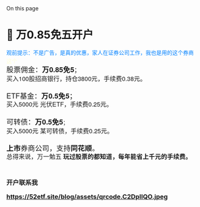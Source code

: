 <div data-v-28c4f409="" data-v-f9462507="" class="VPDoc has-aside"><div data-v-28c4f409="" class="container"><div data-v-28c4f409="" class="aside"><div data-v-28c4f409="" class="aside-curtain"></div><div data-v-28c4f409="" class="aside-container"><div data-v-28c4f409="" class="aside-content"><div data-v-ab8a1ca8="" data-v-28c4f409="" class="VPDocAside"><nav data-v-368aecfb="" data-v-ab8a1ca8="" aria-labelledby="doc-outline-aria-label" class="VPDocAsideOutline"><div data-v-368aecfb="" class="content"><div data-v-368aecfb="" class="outline-marker" style="top: 33px; opacity: 0;"></div><div data-v-368aecfb="" aria-level="2" class="outline-title" id="doc-outline-aria-label" role="heading">On this page</div><ul data-v-f8ed5451="" data-v-368aecfb="" class="VPDocOutlineItem root"></ul></div></nav><div data-v-ab8a1ca8="" class="spacer"></div><!----></div></div></div></div><div data-v-28c4f409="" class="content"><div data-v-28c4f409="" class="content-container"><main data-v-28c4f409="" class="main"><div data-v-28c4f409="" class="vp-doc _blog_open_account_" style="position: relative;"><div><h1 id="🎉-万0-85免五开户" tabindex="-1">🎉 万0.85免五开户 <a class="header-anchor" href="#🎉-万0-85免五开户" aria-label="Permalink to &quot;🎉 万0.85免五开户&quot;">&ZeroWidthSpace;</a></h1><div class="rich_media_content js_underline_content fix_apple_default_style" id="js_content" style="visibility:visible;"><p style="text-align:left;line-height:130%;margin-top:16px;margin-bottom:4px;visibility:visible;"><span style="font-family:&quot;Helvetica Neue&quot;, Helvetica, &quot;PingFang SC&quot;, &quot;Microsoft YaHei&quot;, &quot;Source Han Sans SC&quot;, &quot;Noto Sans CJK SC&quot;, &quot;WenQuanYi Micro Hei&quot;, sans-serif;font-weight:normal;font-style:normal;font-size:14px;color:rgb(0, 128, 255);visibility:visible;">观前提示：不是广告，是真的优惠，家人在证券公司工作，我也是用的这个券商</span></p><p style="text-align:left;line-height:130%;margin-top:4px;margin-bottom:4px;visibility:visible;"><span style="font-family:&quot;Helvetica Neue&quot;, Helvetica, &quot;PingFang SC&quot;, &quot;Microsoft YaHei&quot;, &quot;Source Han Sans SC&quot;, &quot;Noto Sans CJK SC&quot;, &quot;WenQuanYi Micro Hei&quot;, sans-serif;font-weight:normal;font-style:normal;font-size:14px;color:rgb(255, 254, 213);visibility:visible;">这个</span></p><p style="text-align:left;line-height:130%;margin-top:4px;margin-bottom:4px;visibility:visible;"><span style="font-size:14pt;font-family:&quot;Helvetica Neue&quot;, Helvetica, &quot;PingFang SC&quot;, &quot;Microsoft YaHei&quot;, &quot;Source Han Sans SC&quot;, &quot;Noto Sans CJK SC&quot;, &quot;WenQuanYi Micro Hei&quot;, sans-serif;font-weight:normal;font-style:normal;visibility:visible;">股票佣金：</span><span style="font-size:14pt;font-family:&quot;Helvetica Neue&quot;, Helvetica, &quot;PingFang SC&quot;, &quot;Microsoft YaHei&quot;, &quot;Source Han Sans SC&quot;, &quot;Noto Sans CJK SC&quot;, &quot;WenQuanYi Micro Hei&quot;, sans-serif;font-weight:bold;font-style:normal;visibility:visible;">万0.85免5</span><span style="font-size:12pt;font-family:&quot;Helvetica Neue&quot;, Helvetica, &quot;PingFang SC&quot;, &quot;Microsoft YaHei&quot;, &quot;Source Han Sans SC&quot;, &quot;Noto Sans CJK SC&quot;, &quot;WenQuanYi Micro Hei&quot;, sans-serif;font-weight:normal;font-style:normal;visibility:visible;">；</span><span style="font-size:12pt;font-family:&quot;Helvetica Neue&quot;, Helvetica, &quot;PingFang SC&quot;, &quot;Microsoft YaHei&quot;, &quot;Source Han Sans SC&quot;, &quot;Noto Sans CJK SC&quot;, &quot;WenQuanYi Micro Hei&quot;, sans-serif;font-weight:normal;font-style:normal;visibility:visible;"></span></p><p style="text-align:left;line-height:130%;margin-top:4px;margin-bottom:4px;visibility:visible;"><span style="font-family:&quot;Helvetica Neue&quot;, Helvetica, &quot;PingFang SC&quot;, &quot;Microsoft YaHei&quot;, &quot;Source Han Sans SC&quot;, &quot;Noto Sans CJK SC&quot;, &quot;WenQuanYi Micro Hei&quot;, sans-serif;font-weight:normal;font-style:normal;font-size:16px;visibility:visible;">买入100股招商银行，持仓3800元，手续费0.38元。</span></p><p style="text-align:left;line-height:130%;margin-top:4px;margin-bottom:4px;visibility:visible;"><span style="font-family:&quot;Helvetica Neue&quot;, Helvetica, &quot;PingFang SC&quot;, &quot;Microsoft YaHei&quot;, &quot;Source Han Sans SC&quot;, &quot;Noto Sans CJK SC&quot;, &quot;WenQuanYi Micro Hei&quot;, sans-serif;font-weight:normal;font-style:normal;font-size:16px;visibility:visible;"><br style="visibility:visible;"></span></p><p style="text-align:left;line-height:130%;margin-top:4px;margin-bottom:4px;visibility:visible;"><span style="font-size:14pt;font-family:&quot;Helvetica Neue&quot;, Helvetica, &quot;PingFang SC&quot;, &quot;Microsoft YaHei&quot;, &quot;Source Han Sans SC&quot;, &quot;Noto Sans CJK SC&quot;, &quot;WenQuanYi Micro Hei&quot;, sans-serif;font-weight:normal;font-style:normal;visibility:visible;">ETF基金：</span><span style="font-size:14pt;font-family:&quot;Helvetica Neue&quot;, Helvetica, &quot;PingFang SC&quot;, &quot;Microsoft YaHei&quot;, &quot;Source Han Sans SC&quot;, &quot;Noto Sans CJK SC&quot;, &quot;WenQuanYi Micro Hei&quot;, sans-serif;font-weight:bold;font-style:normal;visibility:visible;">万0.5免5</span><span style="font-size:14pt;font-family:&quot;Helvetica Neue&quot;, Helvetica, &quot;PingFang SC&quot;, &quot;Microsoft YaHei&quot;, &quot;Source Han Sans SC&quot;, &quot;Noto Sans CJK SC&quot;, &quot;WenQuanYi Micro Hei&quot;, sans-serif;font-weight:normal;font-style:normal;visibility:visible;">；</span><span style="font-size:14pt;font-family:&quot;Helvetica Neue&quot;, Helvetica, &quot;PingFang SC&quot;, &quot;Microsoft YaHei&quot;, &quot;Source Han Sans SC&quot;, &quot;Noto Sans CJK SC&quot;, &quot;WenQuanYi Micro Hei&quot;, sans-serif;font-weight:normal;font-style:normal;visibility:visible;"></span></p><p style="text-align:left;line-height:130%;margin-top:4px;margin-bottom:4px;visibility:visible;"><span style="font-family:&quot;Helvetica Neue&quot;, Helvetica, &quot;PingFang SC&quot;, &quot;Microsoft YaHei&quot;, &quot;Source Han Sans SC&quot;, &quot;Noto Sans CJK SC&quot;, &quot;WenQuanYi Micro Hei&quot;, sans-serif;font-weight:normal;font-style:normal;font-size:16px;visibility:visible;">买入5000元 光伏ETF，手续费0.25元。</span></p><p style="text-align:left;line-height:130%;margin-top:4px;margin-bottom:4px;visibility:visible;"><span style="font-size:15px;font-family:&quot;Helvetica Neue&quot;, Helvetica, &quot;PingFang SC&quot;, &quot;Microsoft YaHei&quot;, &quot;Source Han Sans SC&quot;, &quot;Noto Sans CJK SC&quot;, &quot;WenQuanYi Micro Hei&quot;, sans-serif;font-weight:normal;font-style:normal;visibility:visible;"><br style="visibility:visible;"></span></p><p style="text-align:left;line-height:130%;margin-top:4px;margin-bottom:4px;visibility:visible;"><span style="font-size:14pt;font-family:&quot;Helvetica Neue&quot;, Helvetica, &quot;PingFang SC&quot;, &quot;Microsoft YaHei&quot;, &quot;Source Han Sans SC&quot;, &quot;Noto Sans CJK SC&quot;, &quot;WenQuanYi Micro Hei&quot;, sans-serif;font-weight:normal;font-style:normal;visibility:visible;">可转债：</span><span style="font-size:14pt;font-family:&quot;Helvetica Neue&quot;, Helvetica, &quot;PingFang SC&quot;, &quot;Microsoft YaHei&quot;, &quot;Source Han Sans SC&quot;, &quot;Noto Sans CJK SC&quot;, &quot;WenQuanYi Micro Hei&quot;, sans-serif;font-weight:bold;font-style:normal;visibility:visible;">万0.5免5</span><span style="font-size:10pt;font-family:&quot;Helvetica Neue&quot;, Helvetica, &quot;PingFang SC&quot;, &quot;Microsoft YaHei&quot;, &quot;Source Han Sans SC&quot;, &quot;Noto Sans CJK SC&quot;, &quot;WenQuanYi Micro Hei&quot;, sans-serif;font-weight:normal;font-style:normal;visibility:visible;">；</span><span style="font-size:10pt;font-family:&quot;Helvetica Neue&quot;, Helvetica, &quot;PingFang SC&quot;, &quot;Microsoft YaHei&quot;, &quot;Source Han Sans SC&quot;, &quot;Noto Sans CJK SC&quot;, &quot;WenQuanYi Micro Hei&quot;, sans-serif;font-weight:normal;font-style:normal;visibility:visible;"></span></p><p style="text-align:left;line-height:130%;margin-top:4px;margin-bottom:4px;visibility:visible;"><span style="font-family:&quot;Helvetica Neue&quot;, Helvetica, &quot;PingFang SC&quot;, &quot;Microsoft YaHei&quot;, &quot;Source Han Sans SC&quot;, &quot;Noto Sans CJK SC&quot;, &quot;WenQuanYi Micro Hei&quot;, sans-serif;font-weight:normal;font-style:normal;font-size:16px;visibility:visible;">买入5000元 某可转债，手续费0.25元。</span></p><p style="text-align:left;line-height:130%;margin-top:4px;margin-bottom:4px;visibility:visible;"><span style="font-size:10pt;font-family:&quot;Helvetica Neue&quot;, Helvetica, &quot;PingFang SC&quot;, &quot;Microsoft YaHei&quot;, &quot;Source Han Sans SC&quot;, &quot;Noto Sans CJK SC&quot;, &quot;WenQuanYi Micro Hei&quot;, sans-serif;font-weight:normal;font-style:normal;visibility:visible;"><br style="visibility:visible;"></span></p><p style="text-align:left;line-height:130%;margin-top:4px;margin-bottom:4px;visibility:visible;"><span style="font-size:14pt;font-family:&quot;Helvetica Neue&quot;, Helvetica, &quot;PingFang SC&quot;, &quot;Microsoft YaHei&quot;, &quot;Source Han Sans SC&quot;, &quot;Noto Sans CJK SC&quot;, &quot;WenQuanYi Micro Hei&quot;, sans-serif;font-weight:bold;font-style:normal;visibility:visible;">上市</span><span style="font-size:14pt;font-family:&quot;Helvetica Neue&quot;, Helvetica, &quot;PingFang SC&quot;, &quot;Microsoft YaHei&quot;, &quot;Source Han Sans SC&quot;, &quot;Noto Sans CJK SC&quot;, &quot;WenQuanYi Micro Hei&quot;, sans-serif;font-weight:normal;font-style:normal;visibility:visible;">券商公司，支持</span><span style="font-size:14pt;font-family:&quot;Helvetica Neue&quot;, Helvetica, &quot;PingFang SC&quot;, &quot;Microsoft YaHei&quot;, &quot;Source Han Sans SC&quot;, &quot;Noto Sans CJK SC&quot;, &quot;WenQuanYi Micro Hei&quot;, sans-serif;font-weight:bold;font-style:normal;visibility:visible;">同花顺</span><span style="font-size:14pt;font-family:&quot;Helvetica Neue&quot;, Helvetica, &quot;PingFang SC&quot;, &quot;Microsoft YaHei&quot;, &quot;Source Han Sans SC&quot;, &quot;Noto Sans CJK SC&quot;, &quot;WenQuanYi Micro Hei&quot;, sans-serif;font-weight:normal;font-style:normal;visibility:visible;">。</span><span style="font-size:14pt;font-family:&quot;Helvetica Neue&quot;, Helvetica, &quot;PingFang SC&quot;, &quot;Microsoft YaHei&quot;, &quot;Source Han Sans SC&quot;, &quot;Noto Sans CJK SC&quot;, &quot;WenQuanYi Micro Hei&quot;, sans-serif;font-weight:normal;font-style:normal;visibility:visible;"></span></p><p style="text-align:left;line-height:130%;margin-top:4px;margin-bottom:4px;visibility:visible;"><span style="font-family:&quot;Helvetica Neue&quot;, Helvetica, &quot;PingFang SC&quot;, &quot;Microsoft YaHei&quot;, &quot;Source Han Sans SC&quot;, &quot;Noto Sans CJK SC&quot;, &quot;WenQuanYi Micro Hei&quot;, sans-serif;font-weight:normal;font-style:normal;font-size:16px;visibility:visible;">总得来说，万一勉五 <strong style="visibility:visible;">玩过股票的都知道，每年能省上千元的手续费。</strong></span></p><p style="text-align:left;line-height:130%;margin-top:4px;margin-bottom:4px;visibility:visible;"><br style="visibility:visible;"></p></div><h3 id="开户联系我" tabindex="-1">开户联系我

https://52etf.site/blog/assets/qrcode.C2DpIlQO.jpeg
